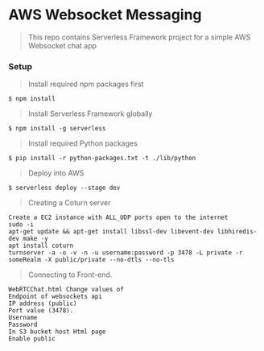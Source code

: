 # AWS Websocket Messaging

> This repo contains Serverless Framework project for a simple AWS Websocket chat app

### Setup

> Install required npm packages first

```shell
$ npm install
```

> Install Serverless Framework globally

```shell
$ npm install -g serverless
```

> Install required Python packages

```shell
$ pip install -r python-packages.txt -t ./lib/python
```

> Deploy into AWS

```shell
$ serverless deploy --stage dev
```
> Creating a Coturn server
```
Create a EC2 instance with ALL_UDP ports open to the internet
sudo -i
apt-get update && apt-get install libssl-dev libevent-dev libhiredis-dev make -y 
apt install coturn
turnserver -a -o -v -n -u username:password -p 3478 -L private -r someRealm -X public/private --no-dtls --no-tls
```

> Connecting to Front-end.
```
WebRTCChat.html Change values of
Endpoint of websockets api 
IP address (public)
Port value (3478).
Username 
Password 
In S3 bucket host Html page
Enable public 
```

